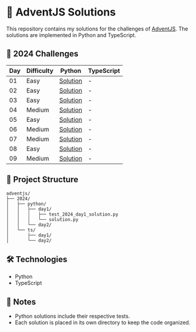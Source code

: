 # 🎄 AdventJS Solutions

This repository contains my solutions for the challenges of [AdventJS](https://adventjs.dev). The solutions are implemented in Python and TypeScript.

## 🎯 2024 Challenges

| Day | Difficulty | Python | TypeScript |
|-----|------------|--------|------------|
| 01  | Easy |[Solution](2024/python/day1/solution.py) | - |
| 02  | Easy |[Solution](2024/python/day2/solution.py) | - |
| 03  | Easy |[Solution](2024/python/day3/solution.py) | - |
| 04  | Medium |[Solution](2024/python/day4/solution.py) | - |
| 05  | Easy |[Solution](2024/python/day5/solution.py) | - |
| 06  | Medium |[Solution](2024/python/day6/solution.py) | - |
| 07  | Medium |[Solution](2024/python/day7/solution.py) | - |
| 08  | Easy |[Solution](2024/python/day8/solution.py) | - |
| 09  | Medium |[Solution](2024/python/day9/solution.py) | - |

## 🚀 Project Structure

```
adventjs/
├── 2024/
│   ├── python/
│   │   ├── day1/
│   │   │   ├── test_2024_day1_solution.py
│   │   │   └── solution.py
│   │   └── day2/
│   └── ts/
│       ├── day1/
│       └── day2/
```

## 🛠️ Technologies

- Python
- TypeScript

## 📝 Notes

- Python solutions include their respective tests.
- Each solution is placed in its own directory to keep the code organized.
